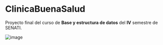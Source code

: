 # ClinicaBuenaSalud

Proyecto final del curso de **Base y estructura de datos** del **IV** semestre de SENATI.

![image](https://github.com/02652/final_work_bed/assets/97412173/e68f4a2a-1af6-4ba5-939b-5ada4682eed4)
